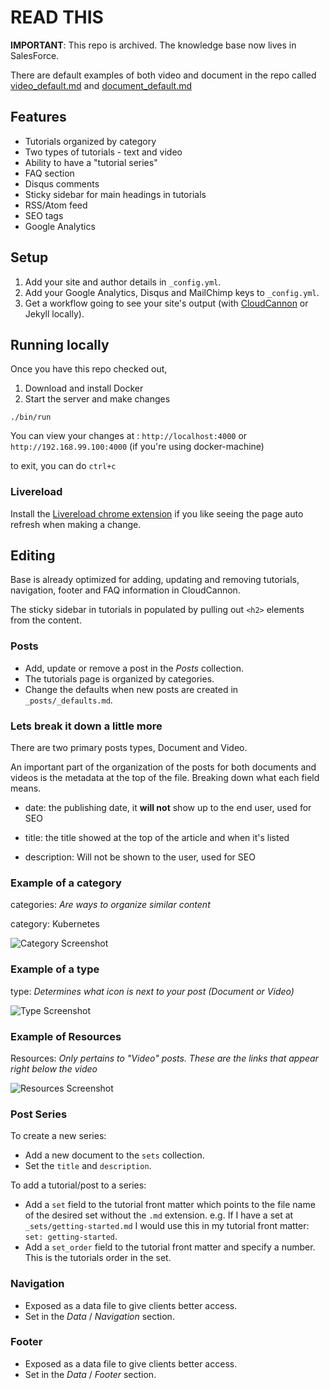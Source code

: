 # READ THIS

**IMPORTANT**: This repo is archived. The knowledge base now lives in SalesForce.

There are default examples of both video and document in the repo called [video_default.md](https://github.com/armory/knowledge-base/blob/master/_posts/video_default.md) and [document_default.md](https://github.com/armory/knowledge-base/blob/master/_posts/document_default.md)

## Features

- Tutorials organized by category
- Two types of tutorials - text and video
- Ability to have a "tutorial series"
- FAQ section
- Disqus comments
- Sticky sidebar for main headings in tutorials
- RSS/Atom feed
- SEO tags
- Google Analytics

## Setup

1. Add your site and author details in `_config.yml`.
2. Add your Google Analytics, Disqus and MailChimp keys to `_config.yml`.
3. Get a workflow going to see your site's output (with [CloudCannon](https://app.cloudcannon.com/) or Jekyll locally).

## Running locally

Once you have this repo checked out,

1. Download and install Docker
2. Start the server and make changes

  ```
  ./bin/run
  ```

You can view your changes at : `http://localhost:4000` or `http://192.168.99.100:4000` (if you're using docker-machine)

to exit, you can do `ctrl+c`

### Livereload

Install the [Livereload chrome extension](https://chrome.google.com/webstore/detail/livereload/jnihajbhpnppcggbcgedagnkighmdlei?hl=en) if you like seeing the page auto refresh when making a change.

## Editing

Base is already optimized for adding, updating and removing tutorials, navigation, footer and FAQ information in CloudCannon.

The sticky sidebar in tutorials in populated by pulling out `<h2>` elements from the content.

### Posts

- Add, update or remove a post in the _Posts_ collection.
- The tutorials page is organized by categories.
- Change the defaults when new posts are created in `_posts/_defaults.md`.

### Lets break it down a little more

There are two primary posts types, Document and Video.

An important part of the organization of the posts for both documents and videos is the metadata at the top of the file. Breaking down what each field means.

- date: the publishing date, it **will not** show up to the end user, used for SEO

- title: the title showed at the top of the article and when it's listed

- description: Will not be shown to the user, used for SEO

### Example of a category

categories: _Are ways to organize similar content_

category: Kubernetes

![Category Screenshot](https://dha4w82d62smt.cloudfront.net/items/0k3T1V372L193C0x1y3F/%5Bd2bdba30dd8aee222e7511abd5a338f6%5D_Image%25202018-04-19%2520at%25209.12.47%2520PM.png?X-CloudApp-Visitor-Id=3010088&v=f0daac9e)

### Example of a type

type: _Determines what icon is next to your post (Document or Video)_

![Type Screenshot](https://dha4w82d62smt.cloudfront.net/items/1y0W262h1O1b2o3a0m0c/%5Ba6426540b975b5cec5dbfeab5f60eded%5D_Image%25202018-04-20%2520at%25209.46.12%2520AM.png?X-CloudApp-Visitor-Id=3010088&v=31718d5c)

### Example of Resources

Resources: _Only pertains to "Video" posts. These are the links that appear right below the video_

![Resources Screenshot](https://dha4w82d62smt.cloudfront.net/items/3y230Z2W0W1C3l20262Z/%5B31966bf1a3b62fc817d809c2c48402a0%5D_Image%25202018-04-20%2520at%25209.59.31%2520AM.png?X-CloudApp-Visitor-Id=3010088&v=d456f555)

### Post Series

To create a new series:

- Add a new document to the `sets` collection.
- Set the `title` and `description`.

To add a tutorial/post to a series:

- Add a `set` field to the tutorial front matter which points to the file name of the desired set without the `.md` extension. e.g. If I have a set at `_sets/getting-started.md` I would use this in my tutorial front matter: `set: getting-started`.
- Add a `set_order` field to the tutorial front matter and specify a number. This is the tutorials order in the set.

### Navigation

- Exposed as a data file to give clients better access.
- Set in the _Data_ / _Navigation_ section.

### Footer

- Exposed as a data file to give clients better access.
- Set in the _Data_ / _Footer_ section.
